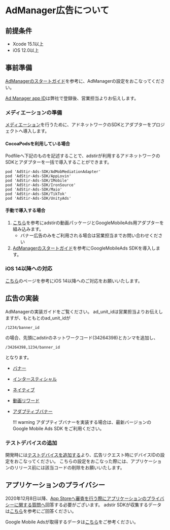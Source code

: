# AdManager広告について

## 前提条件

* Xcode 15.1以上
* iOS 12.0以上

## 事前準備

[AdManagerのスタートガイド](https://developers.google.com/ad-manager/mobile-ads-sdk/ios/quick-start)を参考に、AdManagerの設定をおこなってください。

[Ad Manager app ID](https://developers.google.com/ad-manager/mobile-ads-sdk/ios/quick-start#update_your_infoplist)は弊社で登録後、営業担当よりお伝えします。

### メディエーションの準備

[メディエーション](https://developers.google.com/ad-manager/mobile-ads-sdk/ios/mediate)を行うために、アドネットワークのSDKとアダプターをプロジェクトへ導入します。

#### CocoaPodsを利用している場合

Podfileへ下記のものを記述することで、adstirが利用するアドネットワークのSDKとアダプターを一括で導入することができます。

```
pod 'AdStir-Ads-SDK/AdMobMediationAdapter'
pod 'AdStir-Ads-SDK/AppLovin'
pod 'AdStir-Ads-SDK/IMobile'
pod 'AdStir-Ads-SDK/IronSource'
pod 'AdStir-Ads-SDK/Maio'
pod 'AdStir-Ads-SDK/TikTok'
pod 'AdStir-Ads-SDK/UnityAds'
```

#### 手動で導入する場合

1. [こちら](../adstir/init/manual_integration.md#sdkの手動組み込み)を参考にadstirの動画パッケージとGoogleMobileAds用アダプターを組み込みます。
    * バナー広告のみをご利用される場合は営業担当までお問い合わせください
1. [AdManagerのスタートガイド](https://developers.google.com/ad-manager/mobile-ads-sdk/ios/quick-start)を参考にGoogleMobileAds SDKを導入します。

### iOS 14以降への対応

[こちら](../adstir/init/ios14.md)のページを参考にiOS 14以降へのご対応をお願いいたします。

## 広告の実装

AdManagerの実装ガイドをご覧ください。
ad_unit_idは営業担当よりお伝えしますが、もともとのad_unit_idが

```
/1234/banner_id
```

の場合、先頭にadstirのネットワークコード(34264398)とカンマを追加し、

```
/34264398,1234/banner_id
```
となります。

* [バナー](https://developers.google.com/ad-manager/mobile-ads-sdk/ios/banner)
* [インタースティシャル](https://developers.google.com/ad-manager/mobile-ads-sdk/ios/interstitial)
* [ネイティブ](https://developers.google.com/ad-manager/mobile-ads-sdk/ios/native/start)
* [動画リワード](https://developers.google.com/ad-manager/mobile-ads-sdk/ios/rewarded)
* [アダプティブバナー](https://developers.google.com/ad-manager/mobile-ads-sdk/ios/banner/adaptive)

    !!! warning
        アダプティブバナーを実装する場合は、最新バージョンのGoogle Mobile Ads SDK をご利用ください。


### テストデバイスの追加

開発時には[テストデバイスを追加する](https://developers.google.com/ad-manager/mobile-ads-sdk/ios/test-ads#enable_test_devices)より、広告リクエスト時にデバイスIDの設定をおこなってください。
こちらの設定をおこなった際には、アプリケーションのリリース前には該当コードの削除をお願いいたします。

## アプリケーションのプライバシー

2020年12月8日以降、[App Storeへ審査を行う際にアプリケーションのプライバシーに関する質問へ](https://developer.apple.com/app-store/app-privacy-details/)回答する必要がございます。
adstir SDKが収集するデータは[こちら](../adstir/info/privacy.md)を参考にご回答ください。

Google Mobile Adsが取得するデータは[こちら](https://developers.google.com/ad-manager/mobile-ads-sdk/ios/data-disclosure)をご参考ください。
